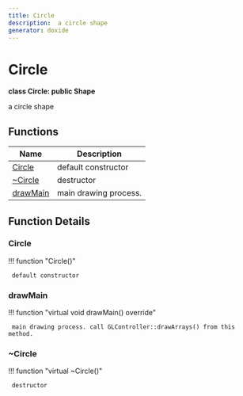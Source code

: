 ```yaml
---
title: Circle
description:  a circle shape 
generator: doxide
---
```



# Circle

**class Circle: public Shape**

 a circle shape
  


## Functions

| Name | Description |
| ---- | ----------- |
| [Circle](#Circle) |  default constructor  |
| [~Circle](#_u007eCircle) |  destructor  |
| [drawMain](#drawMain) |  main drawing process. |

## Function Details

### Circle<a name="Circle"></a>
!!! function "Circle()"

     default constructor
    

### drawMain<a name="drawMain"></a>
!!! function "virtual void drawMain() override"

     main drawing process. call GLController::drawArrays() from this method.
    

### ~Circle<a name="_u007eCircle"></a>
!!! function "virtual ~Circle()"

     destructor
    

